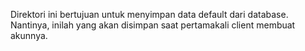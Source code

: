 Direktori ini bertujuan untuk menyimpan data default dari database. Nantinya, inilah yang akan disimpan saat pertamakali client membuat akunnya.
